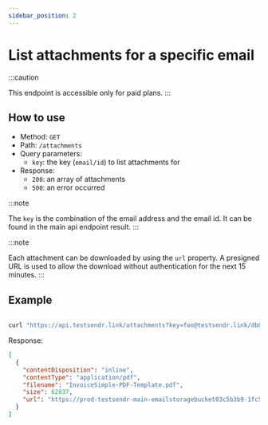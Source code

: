 ```yaml
---
sidebar_position: 2
---
```


# List attachments for a specific email

:::caution

This endpoint is accessible only for paid plans.
:::

## How to use

- Method: `GET`
- Path: `/attachments`
- Query parameters:
  - `key`: the key (`email/id`) to list attachments for
- Response:
  - `200`: an array of attachments
  - `500`: an error occurred

:::note

The `key` is the combination of the email address and the email id. It can be found in the main api endpoint result.
:::

:::note

Each attachment can be downloaded by using the `url` property. A presigned URL is used to allow the download without authentication for the next 15 minutes.
:::

## Example

```bash

curl "https://api.testsendr.link/attachments?key=foo@testsendr.link/db08khkkv5a8a5fevq90b9tkhhmteqogsm21ea81"

```

Response:

```json
[
  {
    "contentDisposition": "inline",
    "contentType": "application/pdf",
    "filename": "InvoiceSimple-PDF-Template.pdf",
    "size": 62037,
    "url": "https://prod-testsendr-main-emailstoragebucket03c5b3b9-1fc5ioga3iimc.s3.us-west-2.amazonaws.com/foo%40testsendr.link/db08khkkv5a8a5fevq90b9tkhhmteqogsm21ea81/0?X-Amz-Algorithm=AWS4-HMAC-SHA256&X-Amz-Content-Sha256=UNSIGNED-PAYLOAD&X-Amz-Credential=ASIARWJGBVJFX24VC25N%2F20230209%2Fus-west-2%2Fs3%2Faws4_request&X-Amz-Date=20230209T014745Z&X-Amz-Expires=900&X-Amz-Security-Token=IQoJb3JpZ2luX2VjEPr%2F%2F%2F%2F%2F%2F%2F%2F%2F%2FwEaCXVzLXdlc3QtMiJHMEUCIQDLjSBad72x97DtnzqWPJbdKOqrGKi7vA39JjzfINm5PQIgLj%2Bm1TcqacJjWtQAUW9cKQUuG1VhjiSNUSG4p5br1WQq0AMIg%2F%2F%2F%2F%2F%2F%2F%2F%2F%2F%2FARAAGgwxMTY1ODA3ODg4MTEiDF0aloDmL1iO7TF57SqkA%2FdNl%2BsIIunqICaxz5aDAGvqLewWuKDQncxjKSl0mZdKgyX%2FIBTp0dCvXrEi4TKh0YeISyktCTjhKZ2hB0AVXsmN%2FuybIdK26w1Zyd4bpKbZVYqkTSE%2F3wtYVhwJIYjNLOd8ETJGzuGaDErGIicDfgmAIQsaRpYb0IKoi33%2BTxny0P8wZM8%2FdXAUav3LZ3BGaQLKHAhwSU0Ae1dIzHFPQ2x%2FHuN7ZxuVtu9xRIzAK2Ft8c1bF5mUkWwVhwSzbhwfE9AhQr%2B0b8C247pylYFbyesGMQbeq11mMr%2BBYSzFsSy%2Bu%2FN%2Bw1qWs1KpuM5RGnzux0q1PivzErARW%2FShsA7i769QFo3fYkMIiDyM9qwSnRJ5NO5mMSPGtOIbe3KB%2BZdbXoWWDg5ptcbIPXP1tFn7evtLfY93wEqetGS2AIOxYfvjuXgabfpgFTzZ2nMlFcBsB3cbK%2FZqD4onMJ%2FZGQx7pL3%2BhppanOPZEKO2%2B4Me0ChVfdtTOnAHfGhGChpvGqU9nCbYTuFIgYWK4zV0hQLhVboHJJGQqD%2Bjifo9bgAaRadcbjhQwjC4n5GfBjqeAQR19PUPv339Tpga1PKU8iUXCrmxU1v9E5IoQPF%2BXyDEEYYslORArz9ZYuRRnCUIshcCd49qB7zDgiUBPqsWAuxLOEiQaEkQ%2Fsoh8kzbS%2B0DXsBSz8eexHRt56ibTLlZSmQhWPnTUMPbI6Ht31m67vgC6CAy3b%2B2XSvojIFv0HJ1qDnS6O4M7LxtVVLatn%2FnabeoTBCr4RsBzuzTi%2Ffk&X-Amz-Signature=ee1d9103e9f755090d2e3bc70f19835d80311b0203979e5950367ba2a3eb58ac&X-Amz-SignedHeaders=host&x-id=GetObject"
  }
]
```

